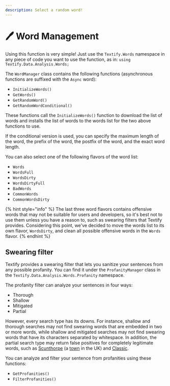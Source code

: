 ```yaml
---
description: Select a random word!
---
```


# 🖊️ Word Management

Using this function is very simple! Just use the `Textify.Words` namespace in any piece of code you want to use the function, as in: `using Textify.Data.Analysis.Words;`

The `WordManager` class contains the following functions (asynchronous functions are suffixed with the `Async` word):

* `InitializeWords()`
* `GetWords()`
* `GetRandomWord()`
* `GetRandomWordConditional()`

These functions call the `InitializeWords()` function to download the list of words and installs the list of words to the words list for the two above functions to use.

If the conditional version is used, you can specify the maximum length of the word, the prefix of the word, the postfix of the word, and the exact word length.

You can also select one of the following flavors of the word list:

* `Words`
* `WordsFull`
* `WordsDirty`
* `WordsDirtyFull`
* `BadWords`
* `CommonWords`
* `CommonWordsDirty`

{% hint style="info" %}
The last three word flavors contains offensive words that may not be suitable for users and developers, so it's best not to use them unless you have a reason to, such as swearing filters that Textify provides. Considering this point, we've decided to move the words list to its own flavor, `WordsDirty`, and clean all possible offensive words in the `Words` flavor.
{% endhint %}

## Swearing filter

Textify provides a swearing filter that lets you sanitize your sentences from any possible profanity. You can find it under the `ProfanityManager` class in the `Textify.Data.Analysis.Words.Profanity` namespace.

The profanity filter can analyze your sentences in four ways:

* Thorough
* Shallow
* Mitigated
* Partial

However, every search type has its downs. For instance, shallow and thorough searches may not find swearing words that are embedded in two or more words, while shallow and mitigated searches may not find swearing words that have its characters separated by whitespace. In addition, the partial search type may return false positives for completely legitimate words, such as [Scunthorpe](https://en.wikipedia.org/wiki/Scunthorpe\_problem) (a [town](https://en.wikipedia.org/wiki/Scunthorpe) in the UK) and [Classic](https://web.archive.org/web/20200223093609/https://www.telegraph.co.uk/news/newstopics/howaboutthat/2667634/The-Clbuttic-Mistake-When-obscenity-filters-go-wrong.html).

You can analyze and filter your sentence from profanities using these functions:

* `GetProfanities()`
* `FilterProfanities()`
